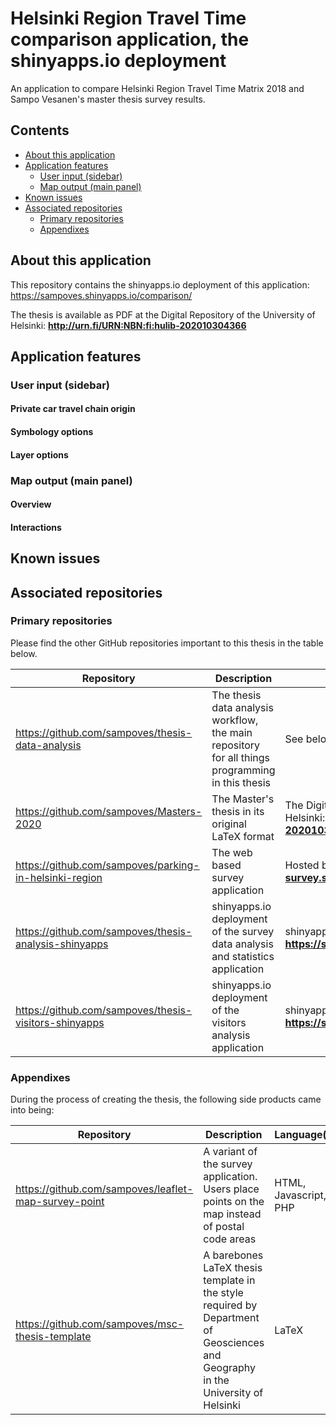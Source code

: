 # Helsinki Region Travel Time comparison application, the shinyapps.io deployment
An application to compare Helsinki Region Travel Time Matrix 2018 and Sampo Vesanen's master thesis survey results.

## Contents

* [About this application](#about-this-application)
* [Application features](#application-features)
  * [User input (sidebar)](#user-input-sidebar)
  * [Map output (main panel)](#map-output-main-panel)
* [Known issues](#known-issues)
* [Associated repositories](#associated-repositories)
  * [Primary repositories](#primary-repositories)
  * [Appendixes](#appendixes)
  
## About this application

This repository contains the shinyapps.io deployment of this application: https://sampoves.shinyapps.io/comparison/

The thesis is available as PDF at the Digital Repository of the University of Helsinki: **http://urn.fi/URN:NBN:fi:hulib-202010304366**

## Application features

### User input (sidebar)

#### Private car travel chain origin

#### Symbology options

#### Layer options

### Map output (main panel)

#### Overview

#### Interactions

## Known issues

## Associated repositories

### Primary repositories

Please find the other GitHub repositories important to this thesis in the table below.

| Repository | Description | Web deployment |
| --- | --- | --- |
| https://github.com/sampoves/thesis-data-analysis | The thesis data analysis workflow, the main repository for all things programming in this thesis | See below |
| https://github.com/sampoves/Masters-2020 | The Master's thesis in its original LaTeX format | The Digital Repository of the University of Helsinki: **http://urn.fi/URN:NBN:fi:hulib-202010304366** |
| https://github.com/sampoves/parking-in-helsinki-region | The web based survey application | Hosted by the author: **https://parking-survey.socialsawblade.fi** |
| https://github.com/sampoves/thesis-analysis-shinyapps | shinyapps.io deployment of the survey data analysis and statistics application | shinyapps.io: **https://sampoves.shinyapps.io/analysis/** |
| https://github.com/sampoves/thesis-visitors-shinyapps | shinyapps.io deployment of the visitors analysis application | shinyapps.io: **https://sampoves.shinyapps.io/visitors/** |

### Appendixes

During the process of creating the thesis, the following side products came into being:

| Repository | Description | Language(s) |
| --- | --- | --- |
| https://github.com/sampoves/leaflet-map-survey-point | A variant of the survey application. Users place points on the map instead of postal code areas | HTML, Javascript, PHP |
| https://github.com/sampoves/msc-thesis-template | A barebones LaTeX thesis template in the style required by Department of Geosciences and Geography in the University of Helsinki | LaTeX |
